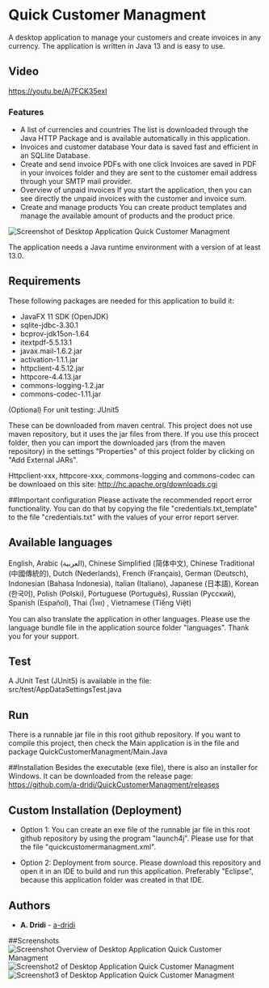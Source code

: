# Quick Customer Managment

A desktop application to manage your customers and create invoices in any currency.
The application is written in Java 13 and is easy to use. 

## Video
https://youtu.be/Aj7FCK35exI 

### Features
- A list of currencies and countries
The list is downloaded through the Java HTTP Package and is available automatically in this application.
- Invoices and customer database
Your data is saved fast and efficient in an SQLlite Database.
- Create and send invoice PDFs with one click
Invoices are saved in PDF in your invoices folder and they are sent to the customer email address through your SMTP mail provider.
- Overview of unpaid invoices
If you start the application, then you can see directly the unpaid invoices with the customer and invoice sum. 
- Create and manage products
You can create product templates and manage the available amount of products and the product price.

![Screenshot of Desktop Application Quick Customer Managment](https://raw.githubusercontent.com/a-dridi/QuickCustomerManagment/master/screenshot.PNG)

The application needs a Java runtime environment with a version of at least 13.0.

## Requirements
These following packages are needed for this application to build it:
- JavaFX 11 SDK (OpenJDK)
- sqlite-jdbc-3.30.1
- bcprov-jdk15on-1.64
- itextpdf-5.5.13.1
- javax.mail-1.6.2.jar
- activation-1.1.1.jar
- httpclient-4.5.12.jar
- httpcore-4.4.13.jar
- commons-logging-1.2.jar
- commons-codec-1.11.jar

(Optional) For unit testing: JUnit5

These can be downloaded from maven central. This project does not use maven repository, but it uses the jar files from there.
If you use this procect folder, then you can import the downloaded jars (from the maven repository) in the settings "Properties" of this project folder by clicking on "Add External JARs".

Httpclient-xxx, httpcore-xxx, commons-logging and commons-codec can be downloaed on this site: 
http://hc.apache.org/downloads.cgi

##Important configuration
Please activate the recommended report error functionality. You can do that by copying the file "credentials.txt_template" to the file "credentials.txt" with the values of your error report server.

## Available languages
English, Arabic (العربية), Chinese Simplified (简体中文), Chinese Traditional (中國傳統的), Dutch (Nederlands), French (Français), German (Deutsch), Indonesian (Bahasa Indonesia), Italian (Italiano), Japanese (日本語), Korean (한국어), Polish (Polski), Portuguese (Português), Russian (Pусский), Spanish (Español), Thai (ไทย) ,  Vietnamese (Tiếng Việt)

You can also translate the application in other languages. Please use the language bundle file in the application source folder "languages". Thank you for your support. 

## Test
A JUnit Test (JUnit5) is available in the file: src/test/AppDataSettingsTest.java

## Run
There is a runnable jar file in this root github repository. 
If you want to compile this project, then check the Main application is in the file and package QuickCustomerManagment/Main.Java

##Installation
Besides the executable (exe file), there is also an installer for Windows. It can be downloaded from the release page:
https://github.com/a-dridi/QuickCustomerManagment/releases

## Custom Installation (Deployment)
- Option 1: 
You can create an exe file of the runnable jar file in this root github repository by using the program "launch4j". Please use for that the file "quickcustomermanagment.xml".

- Option 2:
Deployment from source. Please download this repository and open it in an IDE to build and run this application. Preferably "Eclipse", because this application folder was created in that IDE.

## Authors

* **A. Dridi** - [a-dridi](https://github.com/a-dridi/)

##Screenshots
![Screenshot Overview of Desktop Application Quick Customer Managment](https://raw.githubusercontent.com/a-dridi/QuickCustomerManagment/master/quickcustomermanagement_overview.PNG.PNG)
![Screenshot2 of Desktop Application Quick Customer Managment](https://raw.githubusercontent.com/a-dridi/QuickCustomerManagment/master/screenshot2.PNG)
![Screenshot3 of Desktop Application Quick Customer Managment](https://raw.githubusercontent.com/a-dridi/QuickCustomerManagment/master/screenshot3.PNG)
